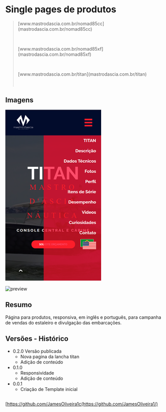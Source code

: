 # Single pages de produtos

> <p> [www.mastrodascia.com.br/nomad85cc](mastrodascia.com.br/nomad85cc) </p><br>
> <p>[www.mastrodascia.com.br/nomad85xf](mastrodascia.com.br/nomad85xf)</p><br>
> <p> [www.mastrodascia.com.br/titan](mastrodascia.com.br/titan)</p><br>

## Imagens

  <p>    
  <img src="Shared/01.png" width="300" alt="preview">
  </p>

  <p>    
  <img src="Shared/02.png" width="600" alt="preview">
  </p>

## Resumo

Página para produtos, responsiva, em inglês e português, para campanha de vendas do estaleiro e divulgação das embarcações. 

## Versões - Histórico

* 0.2.0 Versão publicada
    * Nova pagina da lancha titan
    * Adição de conteúdo
* 0.1.0
    * Responsividade
    * Adição de conteúdo
* 0.0.1
    * Criação de Template inicial

## 

[https://github.com/JamesOliveira1c(https://github.com/JamesOliveira1/)




